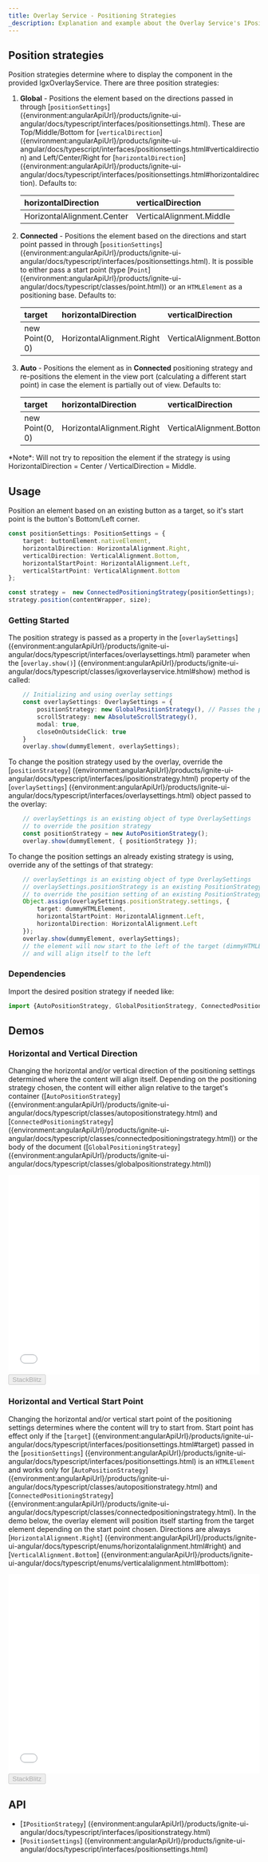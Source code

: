 ```yaml
---
title: Overlay Service - Positioning Strategies
_description: Explanation and example about the Overlay Service's IPositionStrategy interface and the classes that implement it.
---
```


## Position strategies

Position strategies determine where to display the component in the provided IgxOverlayService. There are three position strategies:

1. **Global** - Positions the element based on the directions passed in through [`positionSettings`] ({environment:angularApiUrl}/products/ignite-ui-angular/docs/typescript/interfaces/positionsettings.html). These are Top/Middle/Bottom for [`verticalDirection`] ({environment:angularApiUrl}/products/ignite-ui-angular/docs/typescript/interfaces/positionsettings.html#verticaldirection) and Left/Center/Right for [`horizontalDirection`] ({environment:angularApiUrl}/products/ignite-ui-angular/docs/typescript/interfaces/positionsettings.html#horizontaldirection). Defaults to:

    | horizontalDirection        | verticalDirection        |
    |:---------------------------|:-------------------------|
    | HorizontalAlignment.Center | VerticalAlignment.Middle |
<div class="divider"></div>

2. **Connected** - Positions the element based on the directions and start point passed in through [`positionSettings`] ({environment:angularApiUrl}/products/ignite-ui-angular/docs/typescript/interfaces/positionsettings.html). It is possible to either pass a start point (type [`Point`] ({environment:angularApiUrl}/products/ignite-ui-angular/docs/typescript/classes/point.html)) or an `HTMLElement` as a positioning base. Defaults to:

    | target          | horizontalDirection       |  verticalDirection       | horizontalStartPoint     | verticalStartPoint       |
    |:----------------|:--------------------------|:-------------------------|:-------------------------|:-------------------------|
    | new Point(0, 0) | HorizontalAlignment.Right | VerticalAlignment.Bottom | HorizontalAlignment.Left | VerticalAlignment.Bottom |
<div class="divider"></div>

3. **Auto** - Positions the element as in **Connected** positioning strategy and re-positions the element in the view port (calculating a different start point) in case the element is partially out of view. Defaults to:

    | target          | horizontalDirection       |  verticalDirection       | horizontalStartPoint     | verticalStartPoint       |
    |:----------------|:--------------------------|:-------------------------|:-------------------------|:-------------------------|
    | new Point(0, 0) | HorizontalAlignment.Right | VerticalAlignment.Bottom | HorizontalAlignment.Left | VerticalAlignment.Bottom |
<div class="divider"></div>
*Note*: Will not try to reposition the element if the strategy is using  HorizontalDirection = Center / VerticalDirection = Middle.

## Usage
Position an element based on an existing button as a target, so it's start point is the button's Bottom/Left corner.
```typescript
const positionSettings: PositionSettings = {
    target: buttonElement.nativeElement,
    horizontalDirection: HorizontalAlignment.Right,
    verticalDirection: VerticalAlignment.Bottom,
    horizontalStartPoint: HorizontalAlignment.Left,
    verticalStartPoint: VerticalAlignment.Bottom
};

const strategy =  new ConnectedPositioningStrategy(positionSettings);
strategy.position(contentWrapper, size);
```

### Getting Started
The position strategy is passed as a property in the [`overlaySettings`] ({environment:angularApiUrl}/products/ignite-ui-angular/docs/typescript/interfaces/overlaysettings.html) parameter when the [`overlay.show()`] ({environment:angularApiUrl}/products/ignite-ui-angular/docs/typescript/classes/igxoverlayservice.html#show) method is called:
```typescript
    // Initializing and using overlay settings
    const overlaySettings: OverlaySettings = {
        positionStrategy: new GlobalPositionStrategy(), // Passes the positioning strategy
        scrollStrategy: new AbsoluteScrollStrategy(),
        modal: true,
        closeOnOutsideClick: true
    }
    overlay.show(dummyElement, overlaySettings); 
``` 
<div class="divider"></div>

To change the position strategy used by the overlay, override the [`positionStrategy`] ({environment:angularApiUrl}/products/ignite-ui-angular/docs/typescript/interfaces/ipositionstrategy.html) property of the [`overlaySettings`] ({environment:angularApiUrl}/products/ignite-ui-angular/docs/typescript/interfaces/overlaysettings.html) object passed to the overlay:
```typescript
    // overlaySettings is an existing object of type OverlaySettings
    // to override the position strategy
    const positionStrategy = new AutoPositionStrategy();
    overlay.show(dummyElement, { positionStrategy }); 
```
<div class="divider"></div>

To change the position settings an already existing strategy is using, override any of the settings of that strategy:
```typescript
    // overlaySettings is an existing object of type OverlaySettings
    // overlaySettings.positionStrategy is an existing PositionStrategy with settings of type PositionSettings
    // to override the position setting of an existing PositionStrategy
    Object.assign(overlaySettings.positionStrategy.settings, {
        target: dummyHTMLElement,
        horizontalStartPoint: HorizontalAlignment.Left,
        horizontalDirection: HorizontalAlignment.Left
    });
    overlay.show(dummyElement, overlaySettings);
    // the element will now start to the left of the target (dimmyHTMLElement)
    // and will align itself to the left
```
<div class="divider--half"></div>

### Dependencies

Import the desired position strategy if needed like:

```typescript
import {AutoPositionStrategy, GlobalPositionStrategy, ConnectedPositioningStrategy } from './position/global-position-strategy';
```
## Demos 

### Horizontal and Vertical Direction
Changing the horizontal and/or vertical direction of the positioning settings determined where the content will align itself. Depending on the positioning strategy chosen, the content will either align relative to the target's container ([`AutoPositionStrategy`] ({environment:angularApiUrl}/products/ignite-ui-angular/docs/typescript/classes/autopositionstrategy.html) and [`ConnectedPositioningStrategy`] ({environment:angularApiUrl}/products/ignite-ui-angular/docs/typescript/classes/connectedpositioningstrategy.html)) or the body of the document ([`GlobalPositioningStrategy`] ({environment:angularApiUrl}/products/ignite-ui-angular/docs/typescript/classes/globalpositionstrategy.html))

<div class="sample-container loading" style="height: 400px">
    <iframe id="overlay-position-sample-1-iframe" frameborder="0" seamless width="100%" height="100%" src="{environment:demosBaseUrl}/overlay-position-sample-1" onload="onSampleIframeContentLoaded(this);"></iframe>
</div>
<div>
    <button data-localize="stackblitz" disabled class="stackblitz-btn" data-iframe-id="overlay-position-sample-1-iframe" data-demos-base-url="{environment:demosBaseUrl}">StackBlitz</button>
</div>
<div class="divider"></div>

### Horizontal and Vertical Start Point
Changing the horizontal and/or vertical start point of the positioning settings determines where the content will try to start from. Start point has effect only if the [`target`] ({environment:angularApiUrl}/products/ignite-ui-angular/docs/typescript/interfaces/positionsettings.html#target) passed in the [`positionSettings`] ({environment:angularApiUrl}/products/ignite-ui-angular/docs/typescript/interfaces/positionsettings.html) is an `HTMLElement` and works only for [`AutoPositionStrategy`] ({environment:angularApiUrl}/products/ignite-ui-angular/docs/typescript/classes/autopositionstrategy.html) and [`ConnectedPositioningStrategy`] ({environment:angularApiUrl}/products/ignite-ui-angular/docs/typescript/classes/connectedpositioningstrategy.html).
In the demo below, the overlay element will position itself starting from the target element depending on the start point chosen. Directions are always [`HorizontalAlignment.Right`] ({environment:angularApiUrl}/products/ignite-ui-angular/docs/typescript/enums/horizontalalignment.html#right) and [`VerticalAlignment.Bottom`] ({environment:angularApiUrl}/products/ignite-ui-angular/docs/typescript/enums/verticalalignment.html#bottom):

<div class="sample-container loading" style="height: 400px">
    <iframe id="overlay-position-sample-2-iframe" frameborder="0" seamless width="100%" height="100%" src="{environment:demosBaseUrl}/overlay-position-sample-2" onload="onSampleIframeContentLoaded(this);"></iframe>
</div>
<div>
    <button data-localize="stackblitz" disabled class="stackblitz-btn" data-iframe-id="overlay-position-sample-2-iframe" data-demos-base-url="{environment:demosBaseUrl}">StackBlitz</button>
</div>
<div class="divider"></div>


## API

* [`IPositionStrategy`] ({environment:angularApiUrl}/products/ignite-ui-angular/docs/typescript/interfaces/ipositionstrategy.html)
* [`PositionSettings`] ({environment:angularApiUrl}/products/ignite-ui-angular/docs/typescript/interfaces/positionsettings.html)
